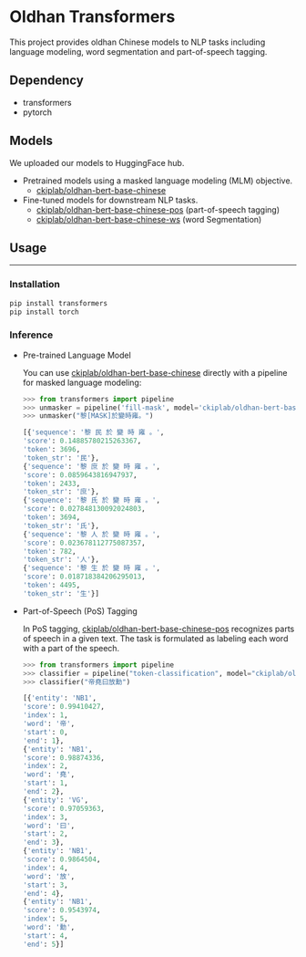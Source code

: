 # Oldhan Transformers

This project provides oldhan Chinese models to NLP tasks including language modeling, word segmentation and part-of-speech tagging.

## Dependency
* transformers
* pytorch

## Models

We uploaded our models to HuggingFace hub.
* Pretrained models using a masked language modeling (MLM) objective.
    * [ckiplab/oldhan-bert-base-chinese](https://huggingface.co/ckiplab/oldhan-bert-base-chinese)
* Fine-tuned models for downstream NLP tasks.
    * [ckiplab/oldhan-bert-base-chinese-pos](https://huggingface.co/ckiplab/oldhan-bert-base-chinese-pos?) (part-of-speech tagging)
    * [ckiplab/oldhan-bert-base-chinese-ws](https://huggingface.co/ckiplab/oldhan-bert-base-chinese-ws) (word Segmentation)

## Usage
---
### Installation
```bash
pip install transformers
pip install torch
```

### Inference

* Pre-trained Language Model

    You can use [ckiplab/oldhan-bert-base-chinese](https://huggingface.co/ckiplab/oldhan-bert-base-chinese) directly with a pipeline for masked language modeling:

    ```python
    >>> from transformers import pipeline
    >>> unmasker = pipeline('fill-mask', model='ckiplab/oldhan-bert-base-chinese')
    >>> unmasker("黎[MASK]於變時雍。")

    [{'sequence': '黎 民 於 變 時 雍 。',
    'score': 0.14885780215263367,
    'token': 3696,
    'token_str': '民'},
    {'sequence': '黎 庶 於 變 時 雍 。',
    'score': 0.0859643816947937,
    'token': 2433,
    'token_str': '庶'},
    {'sequence': '黎 氏 於 變 時 雍 。',
    'score': 0.027848130092024803,
    'token': 3694,
    'token_str': '氏'},
    {'sequence': '黎 人 於 變 時 雍 。',
    'score': 0.023678112775087357,
    'token': 782,
    'token_str': '人'},
    {'sequence': '黎 生 於 變 時 雍 。',
    'score': 0.018718384206295013,
    'token': 4495,
    'token_str': '生'}]
    ```

* Part-of-Speech (PoS) Tagging

    In PoS tagging, [ckiplab/oldhan-bert-base-chinese-pos](https://huggingface.co/ckiplab/oldhan-bert-base-chinese-pos?) recognizes parts of speech in a given text. The task is formulated as labeling each word with a part of the speech.

    ```python
    >>> from transformers import pipeline
    >>> classifier = pipeline("token-classification", model="ckiplab/oldhan-bert-base-chinese-pos")
    >>> classifier("帝堯曰放勳")

    [{'entity': 'NB1',
    'score': 0.99410427,
    'index': 1,
    'word': '帝',
    'start': 0,
    'end': 1},
    {'entity': 'NB1',
    'score': 0.98874336,
    'index': 2,
    'word': '堯',
    'start': 1,
    'end': 2},
    {'entity': 'VG',
    'score': 0.97059363,
    'index': 3,
    'word': '曰',
    'start': 2,
    'end': 3},
    {'entity': 'NB1',
    'score': 0.9864504,
    'index': 4,
    'word': '放',
    'start': 3,
    'end': 4},
    {'entity': 'NB1',
    'score': 0.9543974,
    'index': 5,
    'word': '勳',
    'start': 4,
    'end': 5}]
    ```